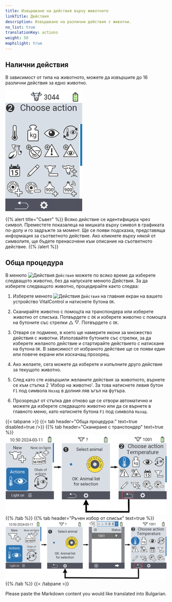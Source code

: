 ```yaml
---
title: Извършване на действия върху животното
linkTitle: Действия
description: Извършване на различни действия с животни.
no_list: true
translationKey: actions
weight: 50
maphilight: true
---
```

## Налични действия

В зависимост от типа на животното, можете да извършите до 16 различни действия за едно животно.


<img src="images/menu2.png" alt="VitalControl Actions" title="Действия" usemap="#workmap" class="maphilight" />

<map name="workmap">
  <area shape="rect" coords="3,100,60,165" alt="Температура" title="Измерване на температурата на вашите животни&#10;Клик с мишка: отворете документацията" href="/bg/docs/actions/measure-temperature/">
  <area shape="rect" coords="60,100,118,165" alt="Теглене" title="Записване на теглото на вашите животни&#10;Клик с мишка: отворете документацията" href="/bg/docs/actions/record-weight/">
  <area shape="rect" coords="118,100,174,165" alt="Оценка" title="Оценете вашите животни&#10;Клик с мишка: отворете документацията" href="/bg/docs/actions/rating/">
  <area shape="rect" coords="174,100,230,165" alt="Поредица от действия" title="Прилагане и настройка на поредица от действия&#10;Клик с мишка: отворете документацията" href="/bg/docs/chain-of-actions/">
   <area shape="rect" coords="3,165,60,225" alt="Телене" title="Регистриране на телене&#10;Клик с мишка: отворете документацията" href="/bg/docs/actions/calving/">
   <area shape="rect" coords="60,165,120,225" alt="Пресушаване" title="Пресушаване на крава или добавяне към списъка със свежи крави&#10;Клик с мишка: отворете документацията" href="/bg/docs/actions/dry-off/">
   <area shape="rect" coords="120,165,175,225" alt="Аларма" title="Добавяне и премахване на животни от списъка с аларми&#10;Клик с мишка: отворете документацията" href="/bg/docs/actions/alarm/">
   <area shape="rect" coords="175,165,230,225" alt="Под наблюдение" title="Поставяне на животни в списъка за наблюдение или премахването им&#10;Клик с мишка: отворете документацията" href="/bg/docs/actions/on-watch/">
   <area shape="rect" coords="3,225,60,280" alt="История на животното" title="Преглед на историята на животното&#10;Клик с мишка: отворете документацията" href="/bg/docs/actions/animal-history/">
   <area shape="rect" coords="60,225,120,280" alt="Редактиране" title="Редактиране на данните на избраното животно&#10;Клик с мишка: отворете документацията" href="/bg/docs/actions/edit/">
   <area shape="rect" coords="120,225,175,280" alt="Отписване" title="Отписване на животно&#10;Клик с мишка: отворете документацията" href="/bg/docs/actions/unregister/">
   <area shape="rect" coords="175,225,230,280" alt="Загуба на животно" title="Регистриране на загуба на животно&#10;Клик с мишка: отворете документацията" href="/bg/docs/actions/animal-loss/">
   <area shape="rect" coords="3,280,60,337" alt="Свързване на транспондер" title="Присвояване на транспондер на животно&#10;Клик с мишка: отворете документацията" href="/bg/docs/actions/link-transponder/">
   <area shape="rect" coords="55,280,120,337" alt="Разкачане на транспондер" title="Премахване на връзката с транспондера на животно&#10;Клик с мишка: отворете документацията" href="/bg/docs/actions/unlink-transponder/">
   <area shape="rect" coords="120,280,175,337" alt="Ръчно свързване на идентификационен номер на животно" title="Присвояване на национален идентификационен номер на животно, което няма национален идентификационен номер&#10;Клик с мишка: отворете документацията" href="/bg/docs/actions/link-animal-id/#link-animal-id">
   <area shape="rect" coords="175,280,230,337" alt="Свързване на идентификационен номер на животно със сканиране" title="Присвояване на национален идентификационен номер на животно, което няма национален идентификационен номер&#10;Клик с мишка: отворете документацията" href="/bg/docs/actions/link-animal-id/#link-animal-id-with-electronic-ear-tag-scan">

<area shape="rect" coords="100,340,140,375" alt="Настройки" title="Достъп до настройките&#10;Клик с мишката: към документацията" href="/bg/docs/actions/settings/">
</map>

{{% alert title="Съвет" %}}
Всяко действие се идентифицира чрез символ. Преместете показалеца на мишката върху символ в графиката по-долу и го задръжте за момент. Ще се появи подсказка, представяща информация за съответното действие. Ако кликнете върху някой от символите, ще бъдете пренасочени към описание на съответното действие.
{{% /alert %}}

## Обща процедура

В менюто <img src="/icons/actions.svg" width="40" align="bottom" alt="Действия" /> `Действия` можете по всяко време да изберете следващото животно, без да напускате менюто Действия. За да изберете следващото животно, процедирайте както следва:

1. Изберете менюто <img src="/icons/actions.svg" width="40" align="bottom" alt="Действия" /> `Действия` на главния екран на вашето устройство VitalControl и натиснете бутона `OK`.

2. Сканирайте животно с помощта на транспондера или изберете животно от списъка. Потвърдете с `OK` и изберете животно с помощта на бутоните със стрелки △ ▽. Потвърдете с `OK`.

3. Отваря се подменю, в което ще намерите икони за множество действия с животни. Използвайте бутоните със стрелки, за да изберете желаното действие и стартирайте действието с натискане на бутона `OK`. В зависимост от избраното действие ще се появи един или повече екрани или изскачащ прозорец.

4. Ако желаете, сега можете да изберете и изпълните друго действие за текущото животно.

5. След като сте извършили желаните действия за животното, върнете се към стъпка 2 'Избор на животно'. За това натиснете левия бутон `F1` под символа `Назад` в долния ляв ъгъл на футъра.

6. Прозорецът от стъпка две отново ще се отвори автоматично и можете да изберете следващото животно или да се върнете в главното меню, като натиснете бутона `F1` под символа `Назад`.

{{< tabpane >}}
{{< tab header="Обща процедура:" text=true disabled=true />}}
{{% tab header="Сканиране с транспондер" text=true %}}
![VitalControl: Меню Действия Обща процедура](images/next-animal-scan.png "Изпълнение на действия с животни, избор чрез сканиране")
{{% /tab %}}
{{% tab header="Ръчен избор от списък" text=true %}}
![VitalControl: Меню Действия Обща процедура](images/next-animal-manual-select.png "Изпълнение на действия с животни, ръчен избор")
{{% /tab %}}
{{< /tabpane >}}

Please paste the Markdown content you would like translated into Bulgarian.
